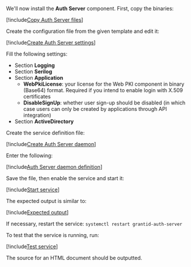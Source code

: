 ﻿We'll now install the **Auth Server** component. First, copy the binaries:

[!include[Copy Auth Server files](../../../../../../includes/grant-id/linux/copy-files-auth-server.md)]

Create the configuration file from the given template and edit it:

[!include[Create Auth Server settings](../../../../../../includes/grant-id/linux/create-settings-auth-server.md)]

Fill the following settings:

* Section **Logging**
* Section **Serilog**
* Section **Application**
  * **WebPkiLicense**: your license for the Web PKI component in binary (Base64) format. Required if you intend to enable login with X.509 certificates
  * **DisableSignUp**: whether user sign-up should be disabled (in which case users can only be created by applications through API integration)
* Section **ActiveDirectory**

Create the service definition file:

[!include[Create Auth Server daemon](../../../../../../includes/grant-id/linux/create-daemon-auth-server.md)]

Enter the following:

[!include[Auth Server daemon definition](../../../../../../includes/grant-id/linux/daemon-definition-auth-server.md)]

Save the file, then enable the service and start it:

[!include[Start service](../../../../../../includes/grant-id/linux/start-auth-server.md)]

The expected output is similar to:

[!include[Expected output](../../../../../../includes/grant-id/linux/start-output-auth-server.md)]

If necessary, restart the service: `systemctl restart grantid-auth-server`

To test that the service is running, run:

[!include[Test service](../../../../../../includes/grant-id/linux/test-auth-server.md)]

The source for an HTML document should be outputted.

